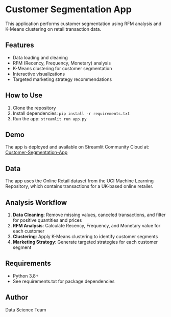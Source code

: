 # Customer Segmentation App

This application performs customer segmentation using RFM analysis and K-Means clustering on retail transaction data.

## Features

- Data loading and cleaning
- RFM (Recency, Frequency, Monetary) analysis
- K-Means clustering for customer segmentation
- Interactive visualizations
- Targeted marketing strategy recommendations

## How to Use

1. Clone the repository
2. Install dependencies: `pip install -r requirements.txt`
3. Run the app: `streamlit run app.py`

## Demo

The app is deployed and available on Streamlit Community Cloud at: [Customer-Segmentation-App](https://customer-segmentation-app.streamlit.app)

## Data

The app uses the Online Retail dataset from the UCI Machine Learning Repository, which contains transactions for a UK-based online retailer.

## Analysis Workflow

1. **Data Cleaning**: Remove missing values, canceled transactions, and filter for positive quantities and prices
2. **RFM Analysis**: Calculate Recency, Frequency, and Monetary value for each customer
3. **Clustering**: Apply K-Means clustering to identify customer segments
4. **Marketing Strategy**: Generate targeted strategies for each customer segment

## Requirements

- Python 3.8+
- See requirements.txt for package dependencies

## Author

Data Science Team
